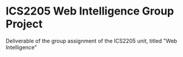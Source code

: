 # ICS2205 Web Intelligence Group Project

Deliverable of the group assignment of the ICS2205 unit, titled "Web Intelligence"
